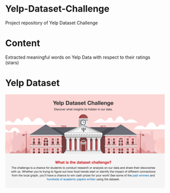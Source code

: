 # Yelp-Dataset-Challenge
Project repository of Yelp Dataset Challenge

# Content
Extracted meaningful words on Yelp Data with respect to their ratings (stars) 

# Yelp Dataset
![screenshot](https://github.com/wonhyukjang/Yelp-Dataset-Challenge/blob/master/YelpData.png)

